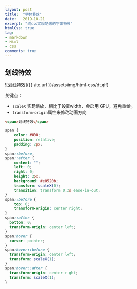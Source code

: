```yaml
---
layout: post
title:  "字体特效"
date:   2019-10-21
excerpt: "纯css实现酷炫的字体特效"
htmlCss: true
tag:
- markdown 
- Html
- css
comments: true
---
```


## 划线特效

![划线特效]({{ site.url }}/assets/img/html-css/dt.gif)

关键点：

* `scaleX` 实现缩放，相比于设置width，会启用 GPU，避免重绘。
* `transform-origin`属性来修改动画方向

```html
<span>划线特效</span>
```

```css
span {
    color: #000;
    position: relative;
    padding: 2px;
}
span::before,
span::after {
    content: "";
    left: 0;
    right: 0;
    height: 2px;
    background: #e8520b;
    transform: scaleX(0);
    transition: transform 0.2s ease-in-out;
}
span::before {
    top: 0;
    transform-origin: center right;
}
span::after {
  bottom: 0;
  transform-origin: center left;
}
span:hover {
  cursor: pointer;
}
span:hover::before {
  transform-origin: center left;
  transform: scaleX(1);
}
span:hover::after {
  transform-origin: center right;
  transform: scaleX(1);
}
```

